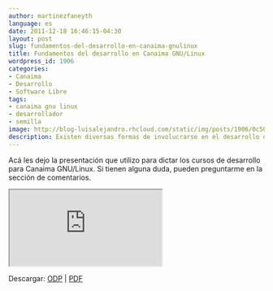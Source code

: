 ```yaml
---
author: martinezfaneyth
language: es
date: 2011-12-18 16:46:15-04:30
layout: post
slug: fundamentos-del-desarrollo-en-canaima-gnulinux
title: Fundamentos del desarrollo en Canaima GNU/Linux
wordpress_id: 1906
categories:
- Canaima
- Desarrollo
- Software Libre
tags:
- canaima gnu linux
- desarrollador
- semilla
image: http://blog-luisalejandro.rhcloud.com/static/img/posts/1906/0c506e6fa2d5f952256d614b306cc014.jpg
description: Existen diversas formas de involucrarse en el desarrollo de Canaima GNU/Linux.
---
```


Acá les dejo la presentación que utilizo para dictar los cursos de desarrollo para Canaima GNU/Linux. Si tienen alguna duda, pueden preguntarme en la sección de comentarios.

<iframe src="http://docs.google.com/viewer?url=http%3A%2F%2Fdl.dropboxusercontent.com%2Fu%2F16329841%2FCanaima-Desarrollo~VIT%2BPDVSA%2BCNTI.pdf&amp;embedded=true"></iframe>

Descargar: [ODP](http://dl.dropboxusercontent.com/u/16329841/Canaima-Desarrollo~VIT+PDVSA+CNTI.odp) | [PDF](http://dl.dropboxusercontent.com/u/16329841/Canaima-Desarrollo~VIT+PDVSA+CNTI.pdf)
